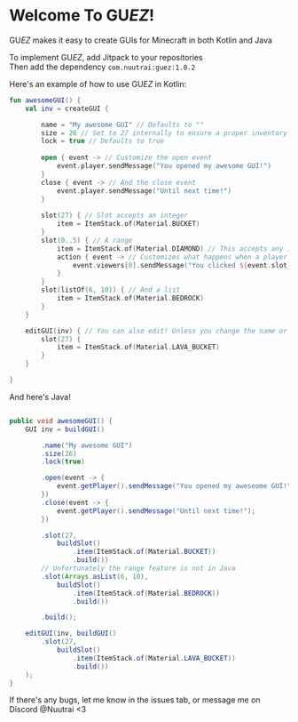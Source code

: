 # Welcome To GU<i>EZ</i>!

GU<i>EZ</i> makes it easy to create GUIs for Minecraft in both Kotlin and Java

To implement GU<i>EZ</i>, add Jitpack to your repositories \
Then add the dependency `com.nuutrai:guez:1.0.2`

Here's an example of how to use GU<i>EZ</i> in Kotlin:
```kt
fun awesomeGUI() {
    val inv = createGUI {

        name = "My awesome GUI" // Defaults to ""
        size = 26 // Set to 27 internally to ensure a proper inventory
        lock = true // Defaults to true
        
        open { event -> // Customize the open event
            event.player.sendMessage("You opened my awesome GUI!")
        }
        close { event -> // And the close event
            event.player.sendMessage("Until next time!")
        }
        
        slot(27) { // Slot accepts an integer
            item = ItemStack.of(Material.BUCKET)
        }
        slot(0..5) { // A range
            item = ItemStack.of(Material.DIAMOND) // This accepts any item; doesn't care about lore, name etc.
            action { event -> // Customizes what happens when a player clicks on the item
                event.viewers[0].sendMessage("You clicked ${event.slot}!")
			}
        }
        slot(listOf(6, 10)) { // And a list
            item = ItemStack.of(Material.BEDROCK)
        }
    }

    editGUI(inv) { // You can also edit! Unless you change the name or size of the GUI, the GUI is not recreated, just updated
        slot(27) {
            item = ItemStack.of(Material.LAVA_BUCKET)
        }
    }

}
```

And here's Java!

```java

public void awesomeGUI() {
    GUI inv = buildGUI()

        .name("My awesome GUI")
        .size(26)
        .lock(true)

        .open(event -> {
            event.getPlayer().sendMessage("You opened my aweseome GUI!");
        })
        .close(event -> {
            event.getPlayer().sendMessage("Until next time!");
        })

        .slot(27,
            buildSlot()
                .item(ItemStack.of(Material.BUCKET))
                .build())
        // Unfortunately the range feature is not in Java
        .slot(Arrays.asList(6, 10),
            buildSlot()
                .item(ItemStack.of(Material.BEDROCK))
                .build())

        .build();

    editGUI(inv, buildGUI()
        .slot(27,
            buildSlot()
                .item(ItemStack.of(Material.LAVA_BUCKET))
                .build())
    );
}

```
If there's any bugs, let me know in the issues tab, or message me on Discord @Nuutrai <3